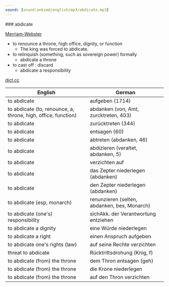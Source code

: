 ```yaml
---
sound: [sound:ankimd/english/mp3/abdicate.mp3]
---
```


\### abdicate

[Merriam-Webster](https://www.merriam-webster.com/dictionary/abdicate)

- to renounce a throne, high office, dignity, or function
    - The king was forced to abdicate.
- to relinquish (something, such as sovereign power) formally
    - abdicate a throne
- to cast off : discard
    - abdicate a responsibility

[dict.cc](https://www.dict.cc/abdicate)

| English        | German       |
| -------------- | ------------ |
| to abdicate | aufgeben (1714) |
| to abdicate (to, renounce, a, throne, high, office, function) | abdanken (von, Amt, zurcktreten, 403) |
| to abdicate | zurücktreten (344) |
| to abdicate | entsagen (60) |
| to abdicate | abtreten (abdanken, 46) |
| to abdicate | abdizieren (veraltet, abdanken, 5) |
| to abdicate | verzichten auf |
| to abdicate | das Zepter niederlegen (abdanken) |
| to abdicate | den Zepter niederlegen (abdanken) |
| to abdicate (esp, monarch) | renunzieren (selten, abdanken, bes, Monarch) |
| to abdicate (one's) responsibility | sichAkk. der Verantwortung entziehen |
| to abdicate a dignity | eine Würde niederlegen |
| to abdicate a right | einen Anspruch aufgeben |
| to abdicate one's rights (law) | auf seine Rechte verzichten |
| threat to abdicate | Rücktrittsdrohung (Knig, f) |
| to abdicate (from) the throne | dem Thron entsagen (geh) |
| to abdicate (from) the throne | die Krone niederlegen |
| to abdicate (from) the throne | auf den Thron verzichten |
